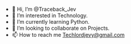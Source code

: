 - 👋 Hi, I’m @Traceback_Jev
- 👀 I’m interested in Technology.
- 🌱 I’m currently learning Python.
- 💞️ I’m looking to collaborate on Projects.
- 📫 How to reach me Techlordjevy@gmail.com

<!---
TechLordJev/TechLordJev is a ✨ special ✨ repository because its `README.md` (this file) appears on your GitHub profile.
You can click the Preview link to take a look at your changes.
--->
